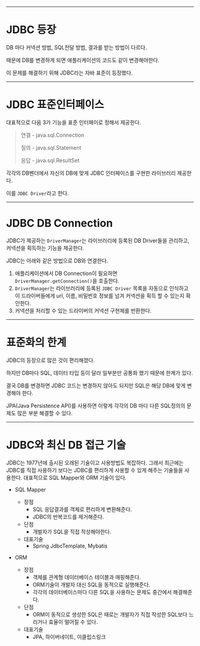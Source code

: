 ***
# JDBC 등장
DB 마다 커넥션 방법, SQL전달 방법, 결과를 받는 방법이 다르다.

때문에 DB를 변경하게 되면 애플리케이션의 코드도 같이 변경해야한다.

이 문제를 해결하기 위해 JDBC라는 자바 표준이 등장했다.
***
# JDBC 표준인터페이스
대표적으로 다음 3가 기능을 표준 인터페이로 정해서 제공한다.
> 연결 - java.sql.Connection
>
> 질의 - java.sql.Statement
>
> 응답 - java.sql.ResultSet

각각의 DB벤더에서 자신의 DB에 맞게 JDBC 인터페이스를 구현한 라이브러리 제공한다.

이를 ```JDBC Driver```라고 한다.
***
# JDBC DB Connection
JDBC가 제공하는 ```DriverManager```는 라이브러리에 등록된 DB Driver들을 관리하고, 커넥션을 획득하는 기능을 제공한다.

JDBC는 아래와 같은 방법으로 DB와 연결한다.

1. 애플리케이션에서 DB Connection이 필요하면 ```DriverManager.getConnection()```을 호출한다.
2. ```DriverManager```는 라이브러리에 등록된 ```JDBC Driver``` 목록을 자동으로 인식하고 이 드라이버들에게 url, 이름, 비밀번호 정보를 넘겨
커넥션을 획득 할 수 있는지 확인한다.
3. 커넥션을 처리할 수 있는 드라이버의 커넥션 구현체를 반환한다.

***
# 표준화의 한계
JDBC의 등장으로 많은 것이 편리해졌다.

하지만 DB마다 SQL, 데이터 타입 등이 달라 일부분만 공통화 했기 때문에 한계가 있다.

결국 DB를 변경하면 JDBC 코드는 변경하지 않아도 되지만 SQL은 해당 DB에 맞게 변경해야 한다.

JPA(Java Persistence API)를 사용하면 이렇게 각각의 DB 마다 다른 SQL정의의 문제도 많은 부분 해결할 수 있다.
***
# JDBC와 최신 DB 접근 기술
JDBC는 1977년에 출시된 오래된 기술이고 사용방법도 복잡하다.
그래서 최근에는 JDBC를 직접 사용하기 보다는 JDBC를 편리하게 사용할 수 있게 해주는 기술들을 사용한다.
대표적으로 SQL Mapper와 ORM 기술이 있다.

* SQL Mapper
  * 장점
    * SQL 응답결과를 객체로 편리하게 변환해준다.
    * JDBC의 반복코드를 제거해준다.
  * 단점
    * 개발자가 SQL을 직접 작성해야한다.
  * 대표기술
    * Spring JdbcTemplate, Mybatis
  
* ORM
    * 장점
      * 객체를 관계형 데이터베이스 테이블과 매핑해준다.
      * ORM기술이 개발자 대신 SQL을 동적으로 실행해준다.
      * 각각의 데이터베이스마다 다른 SQL을 사용하는 문제도 중간에서 해결해준다.
    * 단점
      * ORM이 동적으로 생성한 SQL은 때로는 개발자가 직접 작성한 SQL보다 느리거나 효율이 떨어질 수 있다.
    * 대표기술
      * JPA, 하이버네이트, 이클립스링크